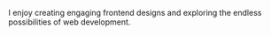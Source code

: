 I enjoy creating engaging frontend designs and exploring the endless possibilities of web development.
